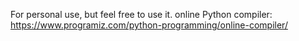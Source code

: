 For personal use, but feel free to use it. online Python compiler:
https://www.programiz.com/python-programming/online-compiler/
